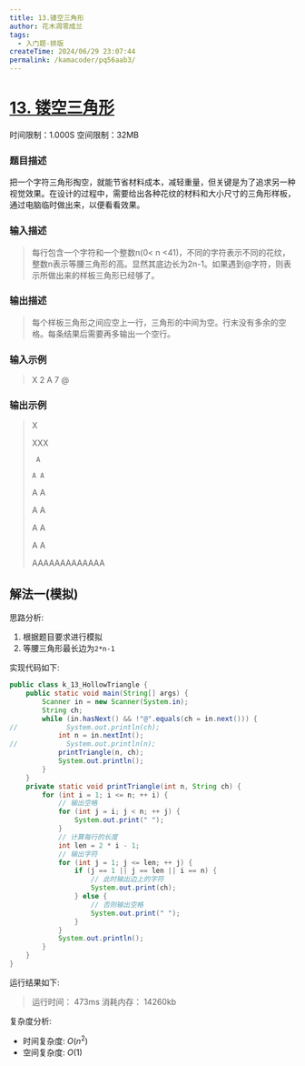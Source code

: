 ```yaml
---
title: 13.镂空三角形
author: 花木凋零成兰
tags:
  - 入门题-排版
createTime: 2024/06/29 23:07:44
permalink: /kamacoder/pq56aab3/
---
```


# [13. 镂空三角形](https://www.kamacoder.com/problempage.php?pid=1012)
时间限制：1.000S  空间限制：32MB
### 题目描述
把一个字符三角形掏空，就能节省材料成本，减轻重量，但关键是为了追求另一种视觉效果。在设计的过程中，需要给出各种花纹的材料和大小尺寸的三角形样板，通过电脑临时做出来，以便看看效果。
### 输入描述

> 每行包含一个字符和一个整数n(0< n <41)，不同的字符表示不同的花纹，整数n表示等腰三角形的高。显然其底边长为2n-1。如果遇到@字符，则表示所做出来的样板三角形已经够了。

### 输出描述
> 每个样板三角形之间应空上一行，三角形的中间为空。行末没有多余的空格。每条结果后需要再多输出一个空行。
### 输入示例
> X 2
A 7
@
### 输出示例
> X
> 
>XXX
>
>      A
> 
>     A A
> 
>    A   A
> 
>   A     A
> 
>  A       A
> 
> A         A
> 
> AAAAAAAAAAAAA

## 解法一(模拟)
思路分析:
1. 根据题目要求进行模拟
2. 等腰三角形最长边为`2*n-1`

实现代码如下:

```java
public class k_13_HollowTriangle {
    public static void main(String[] args) {
        Scanner in = new Scanner(System.in);
        String ch;
        while (in.hasNext() && !"@".equals(ch = in.next())) {
//            System.out.println(ch);
            int n = in.nextInt();
//            System.out.println(n);
            printTriangle(n, ch);
            System.out.println();
        }
    }
    private static void printTriangle(int n, String ch) {
        for (int i = 1; i <= n; ++ i) {
            // 输出空格
            for (int j = i; j < n; ++ j) {
                System.out.print(" ");
            }
            // 计算每行的长度
            int len = 2 * i - 1;
            // 输出字符
            for (int j = 1; j <= len; ++ j) {
                if (j == 1 || j == len || i == n) {
                    // 此时输出边上的字符
                    System.out.print(ch);
                } else {
                    // 否则输出空格
                    System.out.print(" ");
                }
            }
            System.out.println();
        }
    }
}
```

运行结果如下:
> 运行时间：
473ms
消耗内存：
14260kb

复杂度分析:
- 时间复杂度: $O(n^2)$
- 空间复杂度: $O(1)$
